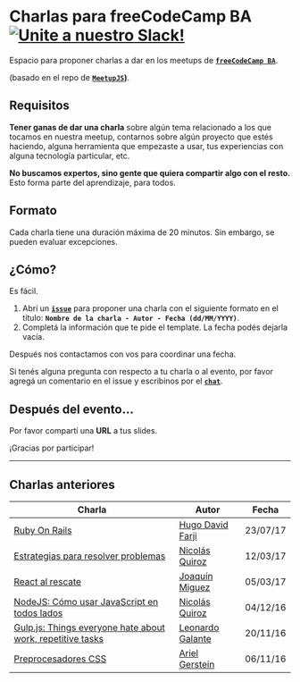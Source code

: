 # Charlas para freeCodeCamp BA [![Unite a nuestro Slack!](https://freecodecampba.herokuapp.com/badge.svg)](http://freecodecampba.org/chat)

Espacio para proponer charlas a dar en los meetups de **[`freeCodeCamp BA`](https://www.freecodecampba.org)**.

(basado en el repo de **[`MeetupJS`](https://github.com/meetupjs-ar/charlas/))**.


## Requisitos

**Tener ganas de dar una charla** sobre algún tema relacionado a los que tocamos en nuestra meetup, contarnos sobre algún proyecto que estés haciendo, alguna herramienta que empezaste a usar, tus experiencias con alguna tecnología particular, etc.

**No buscamos expertos, sino gente que quiera compartir algo con el resto.** Esto forma parte del aprendizaje, para todos.

## Formato

Cada charla tiene una duración máxima de 20 minutos. Sin embargo, se pueden evaluar excepciones.

## ¿Cómo?

Es fácil. 

1. Abrí un **[`issue`](https://github.com/FreeCodeCampBA/charlas/issues)** para proponer una charla con el siguiente formato en el título: 
**`Nombre de la charla - Autor - Fecha (dd/MM/YYYY)`**.
2. Completá la información que te pide el template. La fecha podés dejarla vacía.

Después nos contactamos con vos para coordinar una fecha.

Si tenés alguna pregunta con respecto a tu charla o al evento, por favor agregá un comentario en el issue y escribinos por el **[`chat`](https://freecodecampba.org/chat)**.

## Después del evento...

Por favor compartí una **URL** a tus slides. 

¡Gracias por participar!

---

## Charlas anteriores

| Charla        | Autor         | Fecha         |
| ------------- | ------------- | ------------- |
| [Ruby On Rails](https://goo.gl/tV1p1i) | [Hugo David Farji](https://twitter.com/hdf1986) | 23/07/17 |
| [Estrategias para resolver problemas](https://goo.gl/CKedSY) | [Nicolás Quiroz](https://twitter.com/_nhsz) | 12/03/17 |
| [React al rescate](https://goo.gl/kZiBUf) | [Joaquín Miguez](https://twitter.com/joaqtor) | 05/03/17 |
| [NodeJS: Cómo usar JavaScript en todos lados](https://goo.gl/oKugww) | [Nicolás Quiroz](https://twitter.com/_nhsz) | 04/12/16 |
| [Gulp.js: Things everyone hate about work, repetitive tasks](https://goo.gl/38mJub) | [Leonardo Galante](https://twitter.com/leogln_) | 20/11/16 |
| [Preprocesadores CSS](https://goo.gl/3NaQMx) | [Ariel Gerstein](https://twitter.com/arielger_) | 06/11/16 |





